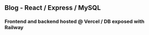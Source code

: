## Blog - React / Express / MySQL

### Frontend and backend hosted @ Vercel / DB exposed with Railway



